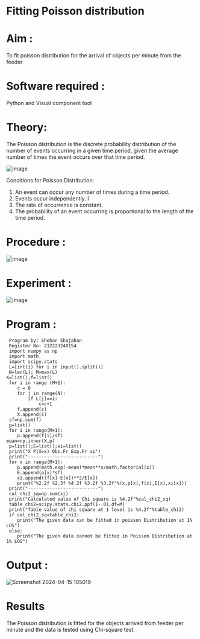 # Fitting Poisson  distribution
# Aim : 

To fit poisson distribution for the arrival of objects per minute from the feeder

# Software required :  

Python and Visual component tool

# Theory:

The Poisson distribution is the discrete probability distribution of the number of events occurring in a given time period, given the average number of times the event occurs over that time period.

![image](https://user-images.githubusercontent.com/104613195/166248326-fd042076-8b0b-40c4-8b11-1d8e8fcb74db.png)

 Conditions for Poisson Distribution:

1. An event can occur any number of times during a time period.
2. Events occur independently. I
3. The rate of occurrence is constant.
4. The probability of an event occurring is proportional to the length of the time period. 
 
# Procedure :

![image](https://user-images.githubusercontent.com/104613195/166251988-d0c53205-6080-4f7b-ae4c-398178586637.png)

# Experiment :

![image](https://user-images.githubusercontent.com/103921593/230282876-f4a5afbf-cac1-4648-a1b0-c78840638a8e.png)

# Program :
```
 Program by: Shehan Shajahan
 Register No: 212223240154
 import numpy as np
 import math
 import scipy.stats
 L=[int(i) for i in input().split()]
 N=len(L); M=max(L) 
X=list();f=list()
 for i in range (M+1):
    c = 0
    for j in range(N):
        if L[j]==i:
            c=c+1
    f.append(c)
    X.append(i)
 sf=np.sum(f)
 p=list()
 for i in range(M+1):
    p.append(f[i]/sf) 
mean=np.inner(X,p)
 p=list();E=list();xi=list()
 print("X P(X=x) Obs.Fr Exp.Fr xi")
 print("--------------------------")
 for x in range(M+1):
    p.append(math.exp(-mean)*mean**x/math.factorial(x))
    E.append(p[x]*sf)
    xi.append((f[x]-E[x])**2/E[x])
    print("%2.2f %2.3f %4.2f %3.2f %3.2f"%(x,p[x],f[x],E[x],xi[x]))
 print("--------------------------")
 cal_chi2_sq=np.sum(xi)
 print("Calculated value of Chi square is %4.2f"%cal_chi2_sq)
 table_chi2=scipy.stats.chi2.ppf(1-.01,df=M)
 print("Table value of chi square at 1 level is %4.2f"%table_chi2)
 if cal_chi2_sq<table_chi2:
    print("The given data can be fitted in poisson Distribution at 1% LOS")
 else:
    print("The given data cannot be fitted in Poisson Distribution at 1% LOS")
```
 

# Output : 

![Screenshot 2024-04-15 105019](https://github.com/ramjan1729/Poisson_distribution/assets/147139188/a150a2ea-c68c-4dc5-a80e-b045bd1829ea)


# Results

The Poisson distribution is fitted for the objects arrived from feeder per minute and the data is tested using Chi-square test. 
 
